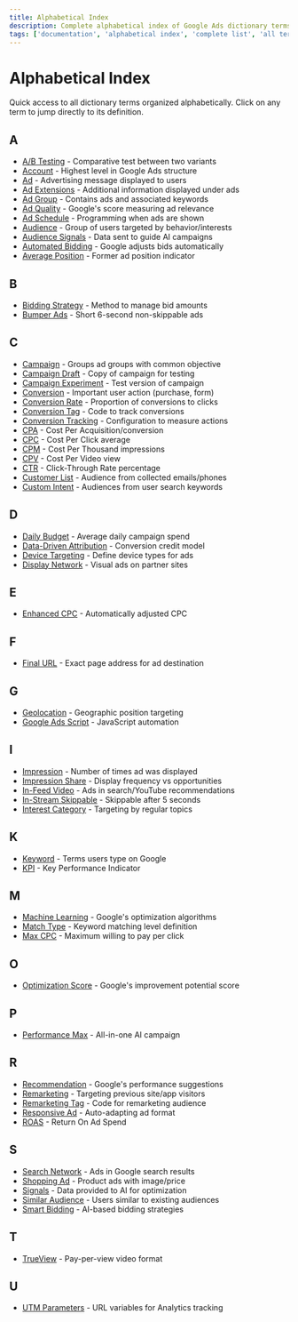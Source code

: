 ```yaml
---
title: Alphabetical Index
description: Complete alphabetical index of Google Ads dictionary terms
tags: ['documentation', 'alphabetical index', 'complete list', 'all terms', 'dictionary index', 'google ads']
---
```


# Alphabetical Index

Quick access to all dictionary terms organized alphabetically. Click on any term to jump directly to its definition.

## A

- [A/B Testing](/optimization/ab-testing) - Comparative test between two variants
- [Account](/structure/account) - Highest level in Google Ads structure
- [Ad](/structure/ad) - Advertising message displayed to users
- [Ad Extensions](/technical/ad-extensions) - Additional information displayed under ads
- [Ad Group](/structure/ad-group) - Contains ads and associated keywords
- [Ad Quality](/metrics/ad-quality) - Google's score measuring ad relevance
- [Ad Schedule](/targeting/ad-schedule) - Programming when ads are shown
- [Audience](/targeting/audience) - Group of users targeted by behavior/interests
- [Audience Signals](/automation/audience-signals) - Data sent to guide AI campaigns
- [Automated Bidding](/bidding-budget/automated-bidding) - Google adjusts bids automatically
- [Average Position](/bidding-budget/average-position) - Former ad position indicator

## B

- [Bidding Strategy](/bidding-budget/bidding-strategy) - Method to manage bid amounts
- [Bumper Ads](/formats-networks/bumper-ads) - Short 6-second non-skippable ads

## C

- [Campaign](/structure/campaign) - Groups ad groups with common objective
- [Campaign Draft](/optimization/campaign-draft) - Copy of campaign for testing
- [Campaign Experiment](/optimization/campaign-experiment) - Test version of campaign
- [Conversion](/metrics/conversion) - Important user action (purchase, form)
- [Conversion Rate](/metrics/conversion-rate) - Proportion of conversions to clicks
- [Conversion Tag](/optimization/conversion-tag) - Code to track conversions
- [Conversion Tracking](/optimization/conversion-tracking) - Configuration to measure actions
- [CPA](/metrics/cpa) - Cost Per Acquisition/conversion
- [CPC](/metrics/cpc) - Cost Per Click average
- [CPM](/metrics/cpm) - Cost Per Thousand impressions
- [CPV](/bidding-budget/cpv) - Cost Per Video view
- [CTR](/metrics/ctr) - Click-Through Rate percentage
- [Customer List](/targeting/customer-list) - Audience from collected emails/phones
- [Custom Intent](/targeting/custom-intent) - Audiences from user search keywords

## D

- [Daily Budget](/bidding-budget/daily-budget) - Average daily campaign spend
- [Data-Driven Attribution](/automation/data-driven-attribution) - Conversion credit model
- [Device Targeting](/targeting/device-targeting) - Define device types for ads
- [Display Network](/formats-networks/display-network) - Visual ads on partner sites

## E

- [Enhanced CPC](/bidding-budget/ecpc) - Automatically adjusted CPC

## F

- [Final URL](/technical/final-url) - Exact page address for ad destination

## G

- [Geolocation](/targeting/geolocation) - Geographic position targeting
- [Google Ads Script](/technical/google-ads-script) - JavaScript automation

## I

- [Impression](/metrics/impression) - Number of times ad was displayed
- [Impression Share](/bidding-budget/impression-share) - Display frequency vs opportunities
- [In-Feed Video](/formats-networks/in-feed-video) - Ads in search/YouTube recommendations
- [In-Stream Skippable](/formats-networks/in-stream-skippable) - Skippable after 5 seconds
- [Interest Category](/targeting/interest-category) - Targeting by regular topics

## K

- [Keyword](/targeting/keyword) - Terms users type on Google
- [KPI](/optimization/kpi) - Key Performance Indicator

## M

- [Machine Learning](/automation/machine-learning) - Google's optimization algorithms
- [Match Type](/targeting/match-type) - Keyword matching level definition
- [Max CPC](/bidding-budget/cpc-max) - Maximum willing to pay per click

## O

- [Optimization Score](/optimization/optimization-score) - Google's improvement potential score

## P

- [Performance Max](/automation/performance-max) - All-in-one AI campaign

## R

- [Recommendation](/optimization/recommendation) - Google's performance suggestions
- [Remarketing](/targeting/remarketing) - Targeting previous site/app visitors
- [Remarketing Tag](/optimization/remarketing-tag) - Code for remarketing audience
- [Responsive Ad](/formats-networks/responsive-ad) - Auto-adapting ad format
- [ROAS](/metrics/roas) - Return On Ad Spend

## S

- [Search Network](/formats-networks/search-network) - Ads in Google search results
- [Shopping Ad](/formats-networks/shopping-ad) - Product ads with image/price
- [Signals](/automation/signals) - Data provided to AI for optimization
- [Similar Audience](/targeting/similar-audience) - Users similar to existing audiences
- [Smart Bidding](/automation/smart-bidding) - AI-based bidding strategies

## T

- [TrueView](/formats-networks/trueview) - Pay-per-view video format

## U

- [UTM Parameters](/technical/utm-parameters) - URL variables for Analytics tracking